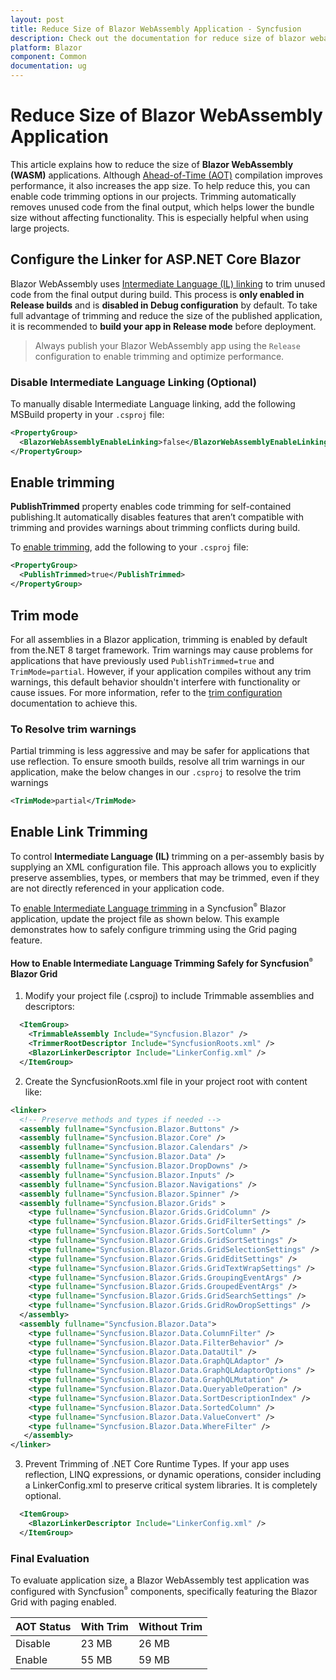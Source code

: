 ```yaml
---
layout: post
title: Reduce Size of Blazor WebAssembly Application - Syncfusion
description: Check out the documentation for reduce size of blazor webassembly application in blazor using various techniques
platform: Blazor
component: Common
documentation: ug
---
```


# Reduce Size of Blazor WebAssembly Application

This article explains how to reduce the size of **Blazor WebAssembly (WASM)** applications. Although [Ahead-of-Time (AOT)](https://learn.microsoft.com/en-us/aspnet/core/blazor/webassembly-build-tools-and-aot?view=aspnetcore-9.0#ahead-of-time-aot-compilation) compilation improves performance, it also increases the app size. To help reduce this, you can enable code trimming options in our projects. Trimming automatically removes unused code from the final output, which helps lower the bundle size without affecting functionality. This is especially helpful when using large projects.

## Configure the Linker for ASP.NET Core Blazor

Blazor WebAssembly uses [Intermediate Language (IL) linking](https://learn.microsoft.com/en-us/aspnet/core/blazor/webassembly-build-tools-and-aot?view=aspnetcore-9.0#trim-net-il-after-ahead-of-time-aot-compilation) to trim unused code from the final output during build. This process is **only enabled in Release builds** and is **disabled in Debug configuration** by default. To take full advantage of trimming and reduce the size of the published application, it is recommended to **build your app in Release mode** before deployment.

> Always publish your Blazor WebAssembly app using the `Release` configuration to enable trimming and optimize performance.

### Disable Intermediate Language Linking (Optional)

To manually disable Intermediate Language linking, add the following MSBuild property in your `.csproj` file:

```xml
<PropertyGroup>
  <BlazorWebAssemblyEnableLinking>false</BlazorWebAssemblyEnableLinking>
</PropertyGroup>
```
## Enable trimming

**PublishTrimmed** property enables code trimming for self-contained publishing.It automatically disables features that aren’t compatible with trimming and provides warnings about trimming conflicts during build.

To [enable trimming](https://learn.microsoft.com/en-us/dotnet/core/deploying/trimming/trimming-options#enable-trimming), add the following to your `.csproj` file:

```xml
<PropertyGroup>
  <PublishTrimmed>true</PublishTrimmed>
</PropertyGroup>
```

## Trim mode

For all assemblies in a Blazor application, trimming is enabled by default from the.NET 8 target framework. Trim warnings may cause problems for applications that have previously used `PublishTrimmed=true` and `TrimMode=partial`. However, if your application compiles without any trim warnings, this default behavior shouldn't interfere with functionality or cause issues. For more information, refer to the [trim configuration](https://learn.microsoft.com/en-us/aspnet/core/blazor/host-and-deploy/configure-trimmer?view=aspnetcore-9.0) documentation to achieve this.

### To Resolve trim warnings

Partial trimming is less aggressive and may be safer for applications that use reflection. To ensure smooth builds, resolve all trim warnings in our application, make the below changes in our `.csproj` to resolve the trim warnings

```xml
<TrimMode>partial</TrimMode>
```

## Enable Link Trimming 

To control **Intermediate Language (IL)** trimming on a per-assembly basis by supplying an XML configuration file. This approach allows you to explicitly preserve assemblies, types, or members that may be trimmed, even if they are not directly referenced in your application code.

To [enable Intermediate Language trimming](https://learn.microsoft.com/en-us/dotnet/core/deploying/trimming/prepare-libraries-for-trimming#enable-project-specific-trimming) in a Syncfusion<sup style="font-size:70%">&reg;</sup> Blazor application, update the project file as shown below. This example demonstrates how to safely configure trimming using the Grid paging feature.

#### How to Enable Intermediate Language Trimming Safely for Syncfusion<sup style="font-size:70%">&reg;</sup> Blazor Grid

1. Modify your project file (.csproj) to include Trimmable assemblies and descriptors:
  ```xml
    <ItemGroup>
      <TrimmableAssembly Include="Syncfusion.Blazor" />
      <TrimmerRootDescriptor Include="SyncfusionRoots.xml" />
      <BlazorLinkerDescriptor Include="LinkerConfig.xml" />
    </ItemGroup>
  ```
2. Create the SyncfusionRoots.xml file in your project root with content like:

  ```xml
  <linker>
    <!-- Preserve methods and types if needed -->
    <assembly fullname="Syncfusion.Blazor.Buttons" />
    <assembly fullname="Syncfusion.Blazor.Core" />
    <assembly fullname="Syncfusion.Blazor.Calendars" />
    <assembly fullname="Syncfusion.Blazor.Data" />
    <assembly fullname="Syncfusion.Blazor.DropDowns" />
    <assembly fullname="Syncfusion.Blazor.Inputs" />
    <assembly fullname="Syncfusion.Blazor.Navigations" />
    <assembly fullname="Syncfusion.Blazor.Spinner" />
    <assembly fullname="Syncfusion.Blazor.Grids" >
      <type fullname="Syncfusion.Blazor.Grids.GridColumn" />
      <type fullname="Syncfusion.Blazor.Grids.GridFilterSettings" />
      <type fullname="Syncfusion.Blazor.Grids.SortColumn" />
      <type fullname="Syncfusion.Blazor.Grids.GridSortSettings" />
      <type fullname="Syncfusion.Blazor.Grids.GridSelectionSettings" />
      <type fullname="Syncfusion.Blazor.Grids.GridEditSettings" />
      <type fullname="Syncfusion.Blazor.Grids.GridTextWrapSettings" />
      <type fullname="Syncfusion.Blazor.Grids.GroupingEventArgs" />
      <type fullname="Syncfusion.Blazor.Grids.GroupedEventArgs" />
      <type fullname="Syncfusion.Blazor.Grids.GridSearchSettings" />
      <type fullname="Syncfusion.Blazor.Grids.GridRowDropSettings" />
    </assembly>
    <assembly fullname="Syncfusion.Blazor.Data">
      <type fullname="Syncfusion.Blazor.Data.ColumnFilter" />
      <type fullname="Syncfusion.Blazor.Data.FilterBehavior" />
      <type fullname="Syncfusion.Blazor.Data.DataUtil" />
      <type fullname="Syncfusion.Blazor.Data.GraphQLAdaptor" />
      <type fullname="Syncfusion.Blazor.Data.GraphQLAdaptorOptions" />
      <type fullname="Syncfusion.Blazor.Data.GraphQLMutation" />
      <type fullname="Syncfusion.Blazor.Data.QueryableOperation" />
      <type fullname="Syncfusion.Blazor.Data.SortDescriptionIndex" />
      <type fullname="Syncfusion.Blazor.Data.SortedColumn" />
      <type fullname="Syncfusion.Blazor.Data.ValueConvert" />
      <type fullname="Syncfusion.Blazor.Data.WhereFilter" />
     </assembly>
  </linker>
  ```
3. Prevent Trimming of .NET Core Runtime Types. If your app uses reflection, LINQ expressions, or dynamic operations, consider including a LinkerConfig.xml to preserve critical system libraries. It is completely optional.

  ```xml
    <ItemGroup>
      <BlazorLinkerDescriptor Include="LinkerConfig.xml" />
    </ItemGroup>
  ```

### Final Evaluation

To evaluate application size, a Blazor WebAssembly test application was configured with Syncfusion<sup style="font-size:70%">&reg;</sup> components, specifically featuring the Blazor Grid with paging enabled.

|   AOT Status          | With Trim            | Without Trim         |
|-----------------------|----------------------|----------------------|
|   Disable             |     23 MB            |    26 MB             |
|   Enable              |     55 MB            |    59 MB             |
